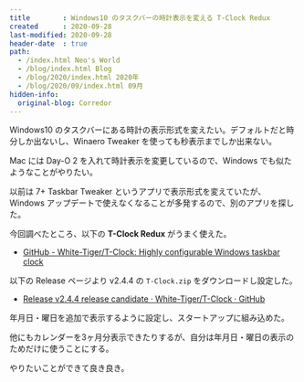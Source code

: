 ```yaml
---
title        : Windows10 のタスクバーの時計表示を変える T-Clock Redux
created      : 2020-09-28
last-modified: 2020-09-28
header-date  : true
path:
  - /index.html Neo's World
  - /blog/index.html Blog
  - /blog/2020/index.html 2020年
  - /blog/2020/09/index.html 09月
hidden-info:
  original-blog: Corredor
---
```


Windows10 のタスクバーにある時計の表示形式を変えたい。デフォルトだと時分しか出ないし、Winaero Tweaker を使っても秒表示までしか出来ない。

Mac には Day-O 2 を入れて時計表示を変更しているので、Windows でも似たようなことがやりたい。

以前は 7+ Taskbar Tweaker というアプリで表示形式を変えていたが、Windows アップデートで使えなくなることが多発するので、別のアプリを探した。

今回調べたところ、以下の __T-Clock Redux__ がうまく使えた。

- [GitHub - White-Tiger/T-Clock: Highly configurable Windows taskbar clock](https://github.com/White-Tiger/T-Clock)

以下の Release ページより v2.4.4 の `T-Clock.zip` をダウンロードし設定した。

- [Release v2.4.4 release candidate · White-Tiger/T-Clock · GitHub](https://github.com/White-Tiger/T-Clock/releases/tag/v2.4.4%23492-rc)

年月日・曜日を追加で表示するように設定し、スタートアップに組み込めた。

他にもカレンダーを3ヶ月分表示できたりするが、自分は年月日・曜日の表示のためだけに使うことにする。

やりたいことができて良き良き。
